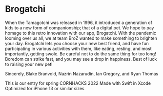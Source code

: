# Brogatchi


When the Tamagotchi was released in 1996, it introduced a generation of kids to a new form of companionship; that of a digital pet. 
We hope to pay homage to this retro innovation with our app, Brogatchi. With the pandemic looming over us all, we at team BroZ wanted to 
make something to brighten your day. Brogatchi lets you choose your new best friend, and have fun participating in various activities with them, like eating, 
resting, and most importantly, getting swole. Be careful not to do the same thing for too long! Boredom can strike fast, and you may see a drop in happiness.
Best of luck to raising your new pet!

Sincerely,
Blake Branvold, Nazrin Nazarudin, Ian Gregory, and Ryan Thomas


This is our entry for spring CORNHACKS 2022
Made with Swift in Xcode 
Optimized for iPhone 13 or similar sizes
